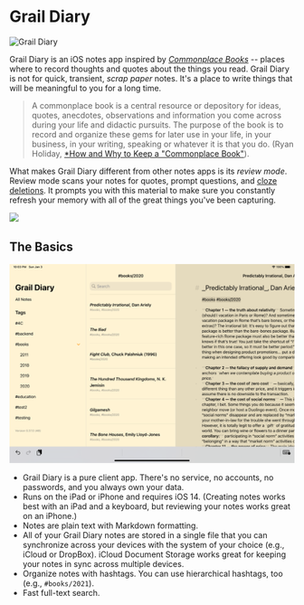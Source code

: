 # Grail Diary

![Grail Diary](https://static.wikia.nocookie.net/indianajones/images/9/9b/Henry_1912.jpg/revision/latest/scale-to-width-down/340?cb=20100518220328)

Grail Diary is an iOS notes app inspired by [*Commonplace Books*](https://en.wikipedia.org/wiki/Commonplace_book) -- places where to record thoughts and quotes about the things you read. Grail Diary is not for quick, transient, *scrap paper* notes. It's a place to write things that will be meaningful to you for a long time.

> A commonplace book is a central resource or depository for ideas, quotes, anecdotes, observations and information you come across during your life and didactic pursuits. The purpose of the book is to record and organize these gems for later use in your life, in your business, in your writing, speaking or whatever it is that you do. (Ryan Holiday, [*How and Why to Keep a "Commonplace Book"](https://ryanholiday.net/how-and-why-to-keep-a-commonplace-book/)).

What makes Grail Diary different from other notes apps is its *review mode*. Review mode scans your notes for quotes, prompt questions, and [cloze deletions](https://en.wikipedia.org/wiki/Cloze_test). It prompts you with this material to make sure you constantly refresh your memory with all of the great things you've been capturing.

<img src="Docs/study-session.gif" width=256 />

## The Basics

![iPad overview](Docs/ipad-3column.png)

* Grail Diary is a pure client app. There's no service, no accounts, no passwords, and you always own your data.
* Runs on the iPad or iPhone and requires iOS 14. (Creating notes works best with an iPad and a keyboard, but reviewing your notes works great on an iPhone.)
* Notes are plain text with Markdown formatting.
* All of your Grail Diary notes are stored in a single file that you can synchronize across your devices with the system of your choice (e.g., iCloud or DropBox). iCloud Document Storage works great for keeping your notes in sync across multiple devices.
* Organize notes with hashtags. You can use hierarchical hashtags, too (e.g., `#books/2021`).
* Fast full-text search.

